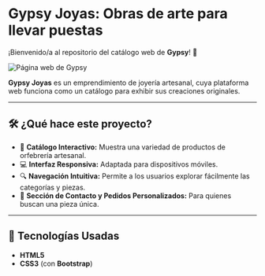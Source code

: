 # Gypsy Joyas: Obras de arte para llevar puestas

¡Bienvenido/a al repositorio del catálogo web de **Gypsy**! 🌸

![Página web de Gypsy](presentacion.png)

**Gypsy Joyas** es un emprendimiento de joyería artesanal, cuya plataforma web funciona como un catálogo para exhibir sus creaciones originales.

---

## 🛠️ ¿Qué hace este proyecto?

- 📖 **Catálogo Interactivo:** Muestra una variedad de productos de orfebrería artesanal.
- 💻 **Interfaz Responsiva:** Adaptada para dispositivos móviles.
- 🔍 **Navegación Intuitiva:** Permite a los usuarios explorar fácilmente las categorías y piezas.
- 🛒 **Sección de Contacto y Pedidos Personalizados:** Para quienes buscan una pieza única.

---

## 🧩 Tecnologías Usadas

- **HTML5**
- **CSS3** (con **Bootstrap**)




